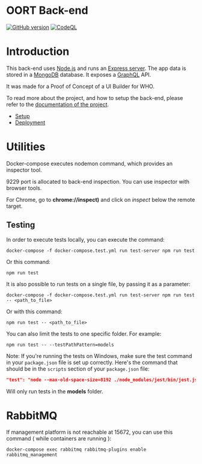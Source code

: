 OORT Back-end
=======
[![GitHub version](https://img.shields.io/github/v/release/ReliefApplications/ems-backend)](https://img.shields.io/github/v/release/ReliefApplications/ems-backend)
[![CodeQL](https://github.com/ReliefApplications/ems-backend/actions/workflows/codeql-analysis.yml/badge.svg)](https://github.com/ReliefApplications/ems-backend/actions/workflows/codeql-analysis.yml)

# Introduction

This back-end uses [Node.js](https://nodejs.org) and runs an [Express server](https://expressjs.com). The app data is stored in a [MongoDB](https://www.mongodb.com) database. It exposes a [GraphQL](https://graphql.org/) API.

It was made for a Proof of Concept of a UI Builder for WHO.

To read more about the project, and how to setup the back-end, please refer to the [documentation of the project](https://gitlab.com/who-ems/ui-doc).

*   [Setup](https://gitlab.com/who-ems/ui-doc#how-to-setup)
*   [Deployment](https://gitlab.com/who-ems/ui-doc#how-to-deploy)

# Utilities

Docker-compose executes nodemon command, which provides an inspector tool.

9229 port is allocated to back-end inspection. You can use inspector with browser tools.

For Chrome, go to **chrome://inspect)** and click on *inspect* below the remote target.

## Testing

In order to execute tests locally, you can execute the command:
```
docker-compose -f docker-compose.test.yml run test-server npm run test
```

Or this command:
```
npm run test
```

It is also possible to run tests on a single file, by passing it as a parameter:
```
docker-compose -f docker-compose.test.yml run test-server npm run test -- <path_to_file>
```

Or with this command:
```
npm run test -- <path_to_file>
```

You can also limit the tests to one specific folder. For example:
```
npm run test -- --testPathPattern=models
```

Note: If you're running the tests on Windows, make sure the test command in your `package.json` file is set up correctly. Here's the command that should be in the `scripts` section of your `package.json` file:

```json
"test": "node --max-old-space-size=8192 ./node_modules/jest/bin/jest.js --logHeapUsage --forceExit"
```
Will only run tests in the **models** folder.

# RabbitMQ

If management platform is not reachable at 15672, you can use this command ( while containers are running ):

```
docker-compose exec rabbitmq rabbitmq-plugins enable rabbitmq_management
```

